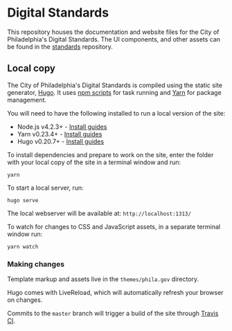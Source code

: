 # Digital Standards

This repository houses the documentation and website files for the City of Philadelphia's Digital Standards. The UI components, and other assets can be found in the [standards](https://github.com/CityOfPhiladelphia/standards) repository.

## Local copy
The City of Philadelphia's Digital Standards is compiled using the static site generator, [Hugo](https://gohugo.io/). It uses [npm scripts](https://docs.npmjs.com/misc/scripts) for task running and [Yarn](https://yarnpkg.com/en/) for package management.

You will need to have the following installed to run a local version of the site:

* Node.js v4.2.3+ - [Install guides](https://nodejs.org/en/download/)
* Yarn v0.23.4+ - [Install guides](https://yarnpkg.com/en/docs/install)
* Hugo v0.20.7+ - [Install guides](https://gohugo.io/overview/installing/)

To install dependencies and prepare to work on the site, enter the folder with your local copy of the site in a terminal window and run:

```
yarn
```

To start a local server, run:
```
hugo serve
```

The local webserver will be available at: `http://localhost:1313/`

To watch for changes to CSS and JavaScript assets, in a separate terminal window run:
```
yarn watch
```

### Making changes

Template markup and assets live in the `themes/phila.gov` directory.

Hugo comes with LiveReload, which will automatically refresh your browser on changes.

Commits to the `master` branch will trigger a build of the site through [Travis CI](https://travis-ci.org/CityOfPhiladelphia/standards-docs).
